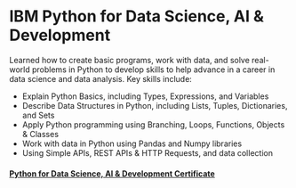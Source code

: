 # IBM Python for Data Science, AI & Development

Learned how to create basic programs, work with data, and solve real-world problems in Python to develop skills to help advance in a career in data science and data analysis.
Key skills include:
-	Explain Python Basics, including Types, Expressions, and Variables
-	Describe Data Structures in Python, including Lists, Tuples, Dictionaries, and Sets
-	Apply Python programming using Branching, Loops, Functions, Objects & Classes
-	Work with data in Python using Pandas and Numpy libraries
-	Using Simple APIs, REST APIs & HTTP Requests, and data collection


#### [Python for Data Science, AI & Development Certificate](https://www.coursera.org/account/accomplishments/certificate/VEC2LRWHQM8C)
